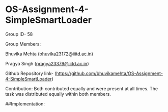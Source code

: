 # OS-Assignment-4-SimpleSmartLoader


Group ID- 58


Group Members:


Bhuvika Mehta (bhuvika23172@iiitd.ac.in)


Pragya Singh (pragya23379@iiitd.ac.in)


Github Repository link- (https://github.com/bhuvikamehta/OS-Assignment-4-SimpleSmartLoader)


Contribution:
Both contributed equally and were present at all times. The task was distributed equally within both members.

##Implementation:
